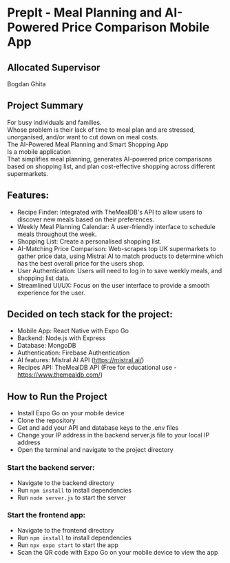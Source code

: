 # PrepIt - Meal Planning and AI-Powered Price Comparison Mobile App
## Allocated Supervisor
Bogdan Ghita

## Project Summary
For busy individuals and families. <br>
Whose problem is their lack of time to meal plan and are stressed, unorganised, and/or want to cut down on meal costs. <br>
The AI-Powered Meal Planning and Smart Shopping App <br>
Is a mobile application <br>
That simplifies meal planning, generates AI-powered price comparisons based on shopping list, and plan cost-effective shopping across different supermarkets. <br>

## Features:
-	Recipe Finder: Integrated with TheMealDB's API to allow users to discover new meals based on their preferences.
-	Weekly Meal Planning Calendar: A user-friendly interface to schedule meals throughout the week.
-	Shopping List: Create a personalised shopping list.
-	AI-Matching Price Comparison: Web-scrapes top UK supermarkets to gather price data, using Mistral AI to match products to determine which has the best overall price for the users shop.
-	User Authentication: Users will need to log in to save weekly meals, and shopping list data.
-	Streamlined UI/UX: Focus on the user interface to provide a smooth experience for the user.


## Decided on tech stack for the project: 
- Mobile App: React Native with Expo Go
- Backend: Node.js with Express
- Database: MongoDB
- Authentication: Firebase Authentication
- AI features: Mistral AI API (https://mistral.ai/)
- Recipes API: TheMealDB API (Free for educational use - https://www.themealdb.com/)

## How to Run the Project
- Install Expo Go on your mobile device
- Clone the repository
- Get and add your API and database keys to the .env files
- Change your IP address in the backend server.js file to your local IP address
- Open the terminal and navigate to the project directory
### Start the backend server:
- Navigate to the backend directory
- Run `npm install` to install dependencies
- Run `node server.js` to start the server
### Start the frontend app:
- Navigate to the frontend directory
- Run `npm install` to install dependencies
- Run `npx expo start` to start the app
- Scan the QR code with Expo Go on your mobile device to view the app